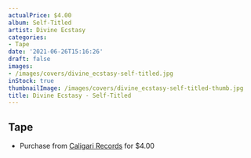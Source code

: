 ```yaml
---
actualPrice: $4.00
album: Self-Titled
artist: Divine Ecstasy
categories:
- Tape
date: '2021-06-26T15:16:26'
draft: false
images:
- /images/covers/divine_ecstasy-self-titled.jpg
inStock: true
thumbnailImage: /images/covers/divine_ecstasy-self-titled-thumb.jpg
title: Divine Ecstasy - Self-Titled
---
```


## Tape
* Purchase from [Caligari Records](https://caligarirecords.storenvy.com/products/25250040-divine-ecstasy-self-titled) for $4.00

